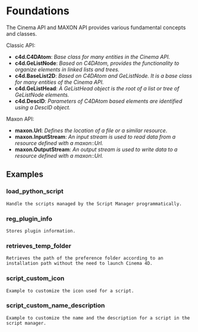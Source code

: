 # Foundations

The Cinema API and MAXON API provides various fundamental concepts and classes.

Classic API:
- **c4d.C4DAtom**: *Base class for many entities in the Cinema API.*
- **c4d.GeListNode**: *Based on C4DAtom, provides the functionality to organize elements in linked lists and trees.*
- **c4d.BaseList2D**: *Based on C4DAtom and GeListNode. It is a base class for many entities of the Cinema API.*
- **c4d.GeListHead**: *A GeListHead object is the root of a list or tree of GeListNode elements.*
- **c4d.DescID**: *Parameters of C4DAtom based elements are identified using a DescID object.*

Maxon API:
- **maxon.Url**: *Defines the location of a file or a similar resource*.
- **maxon.InputStream**: *An input stream is used to read data from a resource defined with a maxon::Url.*
- **maxon.OutputStream**: *An output stream is used to write data to a resource defined with a maxon::Url.*

## Examples

### load_python_script

	Handle the scripts managed by the Script Manager programmatically.

### reg_plugin_info

    Stores plugin information.

### retrieves_temp_folder

    Retrieves the path of the preference folder according to an installation path without the need to launch Cinema 4D.

### script_custom_icon

    Example to customize the icon used for a script.

### script_custom_name_description

    Example to customize the name and the description for a script in the script manager.
